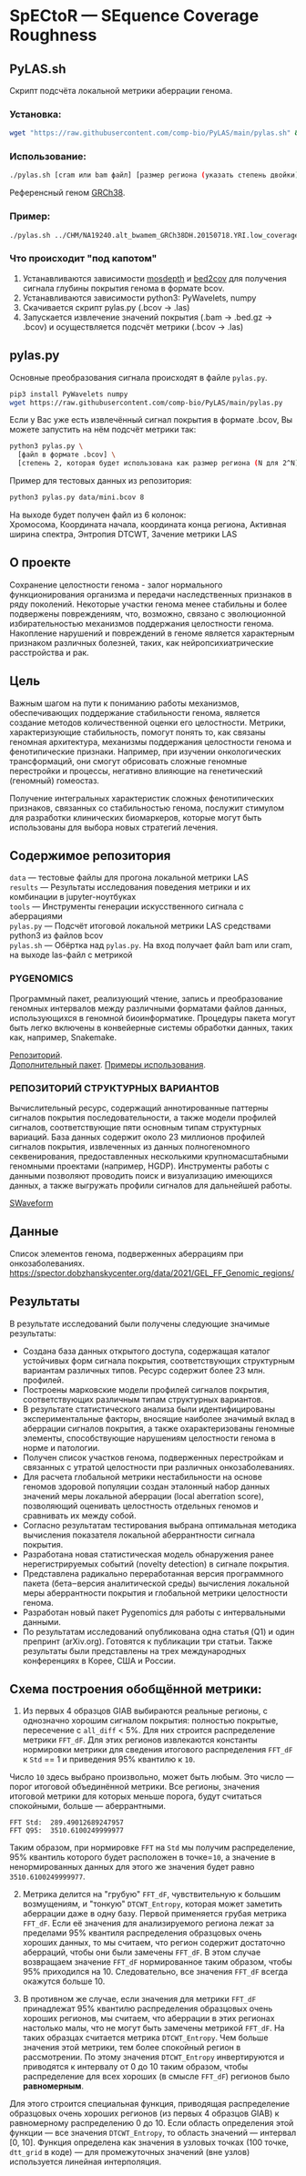 # SpECtоR — SEquence Cоverage Roughness

## PyLAS.sh

Скрипт подсчёта локальной метрики аберрации генома.

### Установка:

```bash
wget "https://raw.githubusercontent.com/comp-bio/PyLAS/main/pylas.sh" && chmod +x pylas.sh
```

### Использование:

```bash
./pylas.sh [cram или bam файл] [размер региона (указать степень двойки)] [референсный геном для cram файла]
```

Референсный геном [GRCh38](http://ftp.ensembl.org/pub/current_fasta/homo_sapiens/dna/Homo_sapiens.GRCh38.dna.toplevel.fa.gz).


### Пример:

```bash
./pylas.sh ../CHM/NA19240.alt_bwamem_GRCh38DH.20150718.YRI.low_coverage.cram 14 Homo_sapiens.GRCh38.dna.toplevel.fa
```

### Что происходит "под капотом"

1. Устанавливаются зависимости [mosdepth](https://github.com/brentp/mosdepth) и [bed2cov](https://github.com/comp-bio/Bed2Cov) для получения сигнала глубины покрытия генома в формате bcov.
2. Устанавливаются зависимости python3: PyWavelets, numpy
3. Скачивается скрипт pylas.py (.bcov -> .las)
4. Запускается извлечение значений покрытия (.bam -> .bed.gz -> .bcov) и осуществляется подсчёт метрики (.bcov -> .las)

## pylas.py

Основные преобразования сигнала происходят в файле `pylas.py`. 

```bash
pip3 install PyWavelets numpy
wget https://raw.githubusercontent.com/comp-bio/PyLAS/main/pylas.py
```

Если у Вас уже есть извлечённый сигнал покрытия в формате .bcov, Вы можете запустить на нём подсчёт метрики так:

```bash
python3 pylas.py \
  [файл в формате .bcov] \
  [степень 2, которая будет использована как размер региона (N для 2^N)] > [результат]
```

Пример для тестовых данных из репозитория:

```bash
python3 pylas.py data/mini.bcov 8
```

На выходе будет получен файл из 6 колонок:  
Хромосома, Координата начала, координата конца региона, Активная ширина спектра, Энтропия DTCWT, Зачение метрики LAS


## О проекте

Сохранение целостности генома - залог нормального функционирования организма и передачи наследственных признаков в ряду 
поколений. Некоторые участки генома менее стабильны и более подвержены повреждениям, что, возможно, связано с 
эволюционной избирательностью механизмов поддержания целостности генома. Накопление нарушений и повреждений в геноме 
является характерным признаком различных болезней, таких, как нейропсихиатрические расстройства и рак.

## Цель

Важным шагом на пути к пониманию работы механизмов, обеспечивающих поддержание стабильности генома, является создание 
методов количественной оценки его целостности. Метрики, характеризующие стабильность, помогут понять то, как связаны 
геномная архитектура, механизмы поддержания целостности генома и фенотипические признаки. Например, при изучении 
онкологических трансформаций, они смогут обрисовать сложные геномные перестройки и процессы, негативно влияющие на 
генетический (геномный) гомеостаз.

Получение интегральных характеристик сложных фенотипических признаков, связанных со стабильностью генома, послужит 
стимулом для разработки клинических биомаркеров, которые могут быть использованы для выбора новых стратегий лечения.

## Содержимое репозитория

`data` — тестовые файлы для прогона локальной метрики LAS  
`results` — Результаты исследования поведения метрики и их комбинации в jupyter-ноутбуках  
`tools` — Инструменты генерации искусственного сигнала с аберрациями  
`pylas.py` — Подсчёт итоговой локальной метрики LAS средствами python3 из файлов bcov  
`pylas.sh` — Обёртка над `pylas.py`. На вход получает файл bam или cram, на выходе las-файл с метрикой


### PYGENOMICS

Программный пакет, реализующий чтение, запись и преобразование геномных интервалов между различными форматами файлов 
данных, использующихся в геномной биоинформатике. Процедуры пакета могут быть легко включены в конвейерные системы 
обработки данных, таких как, например, Snakemake.

[Репозиторий](https://gitlab.com/gtamazian/pygenomics).  
[Дополнительный пакет](https://gitlab.com/gtamazian/pygenomics-ext). 
[Примеры использования](https://gitlab.com/gtamazian/pygenomics-examples).

### РЕПОЗИТОРИЙ СТРУКТУРНЫХ ВАРИАНТОВ
Вычислительный ресурс, содержащий аннотированные паттерны сигналов покрытия последовательности, а также модели профилей сигналов, соответствующие пяти основным типам структурных вариаций. База данных содержит около 23 миллионов профилей сигналов покрытия, извлеченных из данных полногеномного секвенирования, предоставленных несколькими крупномасштабными геномными проектами (например, HGDP). Инструменты работы с данными позволяют проводить поиск и визуализацию имеющихся данных, а также выгружать профили сигналов для дальнейшей работы.

[SWaveform](https://swaveform.compbio.ru/)


## Данные

Список элементов генома, подверженных аберрациям при онкозаболеваниях.  
https://spector.dobzhanskycenter.org/data/2021/GEL_FF_Genomic_regions/

## Результаты

В результате исследований были получены следующие значимые результаты:

* Создана база данных открытого доступа, содержащая каталог устойчивых форм сигнала покрытия, соответствующих структурным вариантам различных типов. Ресурс содержит более 23 млн. профилей.
* Построены марковские модели профилей сигналов покрытия, соответствующих различным типам структурных вариантов.
* В результате статистического анализа были идентифицированы экспериментальные факторы, вносящие наиболее значимый вклад в аберрации сигналов покрытия, а также охарактеризованы геномные элементы, способствующие нарушениям целостности генома в норме и патологии.
* Получен список участков генома, подверженных перестройкам и связанных с утратой целостности при различных онкозаболеваниях.
* Для расчета глобальной метрики нестабильности на основе геномов здоровой популяции создан эталонный набор данных значений меры локальной аберрации (local aberration score), позволяющий оценивать целостность отдельных геномов и сравнивать их между собой.
* Согласно результатам тестирования выбрана оптимальная методика вычисления показателя локальной аберрантности сигнала покрытия.
* Разработана новая статистическая модель обнаружения ранее нерегистрируемых событий (novelty detection) в сигнале покрытия.
* Представлена радикально переработанная версия программного пакета (бета‒версия аналитической среды) вычисления локальной меры аберрантности покрытия и глобальной метрики целостности генома.
* Разработан новый пакет Pygenomics для работы с интервальными данными.
* По результатам исследований опубликована одна статья (Q1) и один препринт (arXiv.org). Готовятся к публикации три статьи. Также результаты были представлены на трех международных конференциях в Корее, США и России.

## Схема построения обобщённой метрики:

1. Из первых 4 образцов GIAB выбираются реальные регионы, с однозначно хорошим сигналом покрытия: полностью покрытые, 
пересечение с `all_diff` < 5%. Для них строится распределение метрики `FFT_dF`. Для этих регионов извлекаются 
константы нормировки метрики для сведения итогового распределения `FFT_dF` к `Std` == 1 и приведения 95% квантилю к `10`.

Число `10` здесь выбрано произвольно, может быть любым. Это число — порог итоговой объединённой метрики. 
Все регионы, значения итоговой метрики для которых меньше порога, будут считаться спокойными, больше — аберрантными.

```text
FFT Std:  289.49012689247957
FFT Q95:  3510.6100249999977
```

Таким образом, при нормировке `FFT` на `Std` мы получим распределение, 95% квантиль которого будет расположен в 
точке=`10`, а значение в ненормированных данных для этого же значения будет равно `3510.6100249999977`.

2. Метрика делится на "грубую" `FFT_dF`, чувствительную к большим возмущениям, и "тонкую" `DTCWT_Entropy`, 
которая может заметить аберрации даже в одну базу. Первой применяется грубая метрика `FFT_dF`. Если её значения 
для анализируемого региона лежат за пределами 95% квантиля распределения образцовых очень хороших данных, то мы 
считаем, что регион содержит достаточно аберраций, чтобы они были замечены `FFT_dF`. В этом случае возвращаем 
значение `FFT_dF` нормированное таким образом, чтобы 95% приходился на 10. Следовательно, все значения `FFT_dF` 
всегда окажутся больше 10.


3. В противном же случае, если значения для метрики `FFT_dF` принадлежат 95% квантилю распределения образцовых очень 
хороших регионов, мы считаем, что аберрации в этих регионах настолько малы, что не могут быть замечены 
метрикой `FFT_dF`. На таких образцах считается метрика `DTCWT_Entropy`. Чем больше значения этой метрики, тем более 
спокойный регион в рассмотрении. По этому значения `DTCWT_Entropy` инвертируются и приводятся к интервалу от 0 до 10 
таким образом, чтобы распределение для всех хороших (в смысле `FFT_dF`) регионов было **равномерным**.

Для этого строится специальная функция, приводящая распределение образцовых очень хороших регионов (из первых 4 
образцов GIAB) к равномерному распределению 0 до 10. Если область определения этой функции — все значения
`DTCWT_Entropy`, то область значений — интервал [0, 10]. Функция определена как значения в узловых точках 
(100 точке, `dtt_grid` в коде) — для промежуточных значений (вне узлов) используется линейная интерполяция. 

